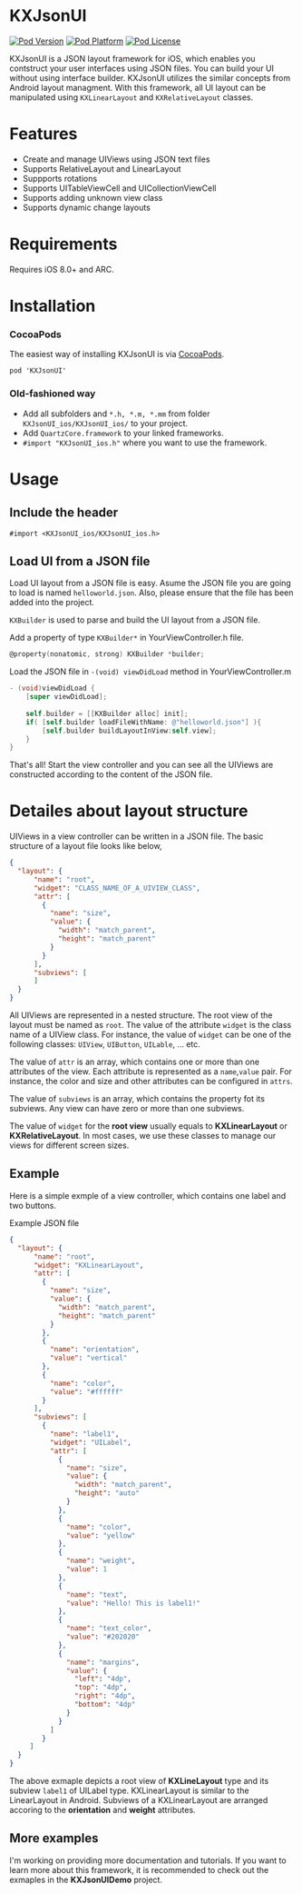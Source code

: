 KXJsonUI
===

[![Pod Version](http://img.shields.io/cocoapods/v/KXJsonUI.svg?style=flat)](http://cocoadocs.org/docsets/KXJsonUI)
[![Pod Platform](http://img.shields.io/cocoapods/p/KXJsonUI.svg?style=flat)](http://cocoadocs.org/docsets/KXJsonUI)
[![Pod License](http://img.shields.io/cocoapods/l/KXJsonUI.svg?style=flat)](http://opensource.org/licenses/MIT)

KXJsonUI is a JSON layout framework for iOS, which enables you contstruct your user interfaces using JSON files. You can build your UI without using interface builder. KXJsonUI utilizes the similar concepts from Android layout managment. With this framework, all UI layout can be manipulated using 
`KXLinearLayout` and `KXRelativeLayout` classes.

# Features
- Create and manage UIViews using JSON text files
- Supports RelativeLayout and LinearLayout
- Suppports rotations
- Supports UITableViewCell and UICollectionViewCell
- Supports adding unknown view class
- Supports dynamic change layouts 

# Requirements

Requires iOS 8.0+ and ARC.

# Installation

### CocoaPods
The easiest way of installing KXJsonUI is via [CocoaPods](http://cocoapods.org/). 

```
pod 'KXJsonUI'
```

### Old-fashioned way

- Add all subfolders and `*.h, *.m, *.mm` from folder `KXJsonUI_ios/KXJsonUI_ios/` to your project.
- Add `QuartzCore.framework` to your linked frameworks.
- `#import "KXJsonUI_ios.h"` where you want to use the framework.

# Usage

## Include the header
```
#import <KXJsonUI_ios/KXJsonUI_ios.h>
``` 
## Load UI from a JSON file

Load UI layout from a JSON file is easy.
Asume the JSON file you are going to load is named `helloworld.json`. Also, please ensure that the file has been added into the project.

`KXBuilder` is used to parse and build the UI layout from a JSON file.

Add a property of type `KXBuilder*` in YourViewController.h file.

```objective-c
@property(nonatomic, strong) KXBuilder *builder;
```

Load the JSON file in `-(void) viewDidLoad` method in YourViewController.m

```objective-c
- (void)viewDidLoad {
    [super viewDidLoad];
    
    self.builder = [[KXBuilder alloc] init];
    if( [self.builder loadFileWithName: @"helloworld.json"] ){
        [self.builder buildLayoutInView:self.view];
    }
}
```

That's all! Start the view controller and you can see all the UIViews are constructed according to the content of the JSON file. 

# Detailes about layout structure

UIViews in a view controller can be written in a JSON file. 
The basic structure of a layout file looks like below,

```json
{  
  "layout": {    
      "name": "root",
      "widget": "CLASS_NAME_OF_A_UIVIEW_CLASS",      
      "attr": [
        {
          "name": "size",
          "value": {
            "width": "match_parent",
            "height": "match_parent"
          }
        }        
      ],
      "subviews": [         
      ]
  }
}

```
All UIViews are represented in a nested structure.
The root view of the layout must be named as `root`. The value of the attribute `widget` is the class name of a UIView class. For instance, the value of `widget` can be one of the following classes: `UIView`, `UIButton`, `UILable`, ... etc. 

The value of `attr` is an array, which contains one or more than one attributes of the view. Each attribute is represented as a `name`,`value` pair. For instance, the color and size and other attributes can be configured in `attrs`.

The value of `subviews` is an array, which contains the property fot its subviews. Any view can have zero or more than one subviews.

The value of `widget` for the **root view** usually equals to **KXLinearLayout** or **KXRelativeLayout**. In most cases, we use these classes to manage our views for different screen sizes.

## Example

Here is a simple exmple of a view controller, which contains one label and two buttons. 

Example JSON file

```json
{  
  "layout": {    
      "name": "root",
      "widget": "KXLinearLayout",      
      "attr": [
        {
          "name": "size",
          "value": {
            "width": "match_parent",
            "height": "match_parent"
          }
        },
        {
          "name": "orientation",
          "value": "vertical"
        },
        {
          "name": "color",
          "value": "#ffffff"
        }
      ],
      "subviews": [
        {
          "name": "label1",
          "widget": "UILabel",
          "attr": [
            {
              "name": "size",
              "value": {
                "width": "match_parent",
                "height": "auto"
              }
            },
            {
              "name": "color",
              "value": "yellow"
            },
            {
              "name": "weight",
              "value": 1
            },
            {
              "name": "text",
              "value": "Hello! This is label1!"
            },
            {
              "name": "text_color",
              "value": "#202020"
            },
            {
              "name": "margins",
              "value": {
                "left": "4dp",
                "top": "4dp",
                "right": "4dp",
                "bottom": "4dp"
              }
            }            
          ]
        }
     ]    
  }
}

```

The above exmaple depicts a root view of **KXLineLayout** type and its subview `label1` of UILabel type. 
KXLinearLayout is similar to the LinearLayout in Android. Subviews of a KXLinearLayout are arranged accoring to the **orientation** and **weight** attributes.

## More examples

I'm working on providing more documentation and tutorials. If you want to learn more about this framework, it is recommended to check out the exmaples in the **KXJsonUIDemo** project.
